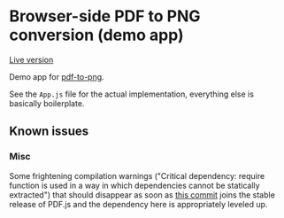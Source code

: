 # Browser-side PDF to PNG conversion (demo app)

[Live version](https://doctolib-eric.github.io/pdf-to-png-demo/)

Demo app for [pdf-to-png](https://github.com/doctolib-eric/pdf-to-png).

See the `App.js` file for the actual implementation, everything else is basically boilerplate.

## Known issues

### Misc

Some frightening compilation warnings ("Critical dependency: require function is used in a way in which dependencies cannot be statically extracted") that should disappear as soon as [this commit](https://github.com/mozilla/pdf.js/commit/d370037618211c8642dd3c576edbc2d2b3d6e09e) joins the stable release of PDF.js and the dependency here is appropriately leveled up.
